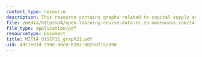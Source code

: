 ```yaml
---
content_type: resource
description: This resource contains graphs related to capital supply and markets I.
file: /media/https%3A/open-learning-course-data-rc.s3.amazonaws.com/14-01sc-principles-of-microeconomics-fall-2011/4dc1e81d399ed8c8828708258f152a90_MIT14_01SCF11_graph21.pdf
file_type: application/pdf
resourcetype: Document
title: MIT14_01SCF11_graph21.pdf
uid: 4dc1e81d-399e-d8c8-8287-08258f152a90
---
```

